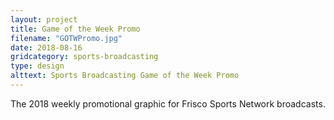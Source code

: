 ```yaml
---
layout: project
title: Game of the Week Promo
filename: "GOTWPromo.jpg"
date: 2018-08-16
gridcategory: sports-broadcasting
type: design
alttext: Sports Broadcasting Game of the Week Promo
---
```

The 2018 weekly promotional graphic for Frisco Sports Network broadcasts.